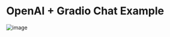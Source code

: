 # OpenAI + Gradio Chat Example

![image](https://user-images.githubusercontent.com/52126612/222942477-2974ef6b-65d1-4f71-9171-f692293980a4.png)
